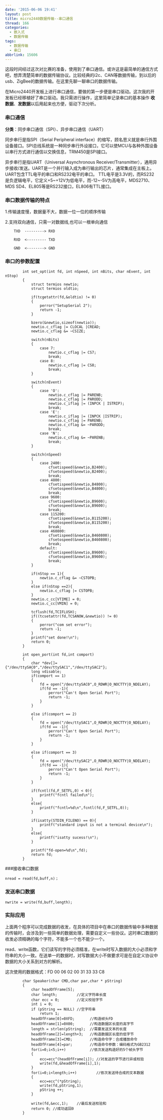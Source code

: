 ```yaml
---
date: '2015-06-06 19:41'
layout: post
title: micro2440数据传输--串口通信
thread: 166
categories:
  - 嵌入式
  - 数据传输
tags:
  - 数据传输
  - 串口
abbrlink: 15606
---
```


这段时间经过这次对比赛的准备，使用到了串口通信。或许这是最简单的通信方式吧，想弄清楚简单的数据传输协议。比较经典的i2c、CAN等数据传输，到以后的usb、ZigBee的数据传输。在这里先聊一聊串口的数据传输。

在Micro2440开发板上进行串口通信，要做的第一步便是串口驱动。这次我的开发板已经移植好了串口驱动。我只需进行操作，这里简单记录串口的基本操作 **收数据**、**发数据**以后用起来也方便，驱动下次分析。
<!---more--->
### 串口通信
**分类**：同步串口通信（SPI）、异步串口通信（UART）

同步串行是指SPI（Serial Peripheral interface）的缩写，顾名思义就是串行外围设备接口。SPI总线系统是一种同步串行外设接口，它可以使MCU与各种外围设备以串行方式进行通信以交换信息，TRM450是SPI接口。

异步串行是指UART（Universal Asynchronous Receiver/Transmitter），通用异步接收/发送。UART是一个并行输入成为串行输出的芯片，通常集成在主板上。UART包含TTL电平的串口和RS232电平的串口。 TTL电平是3.3V的，而RS232是负逻辑电平，它定义+5~+12V为低电平，而-12~-5V为高电平，MDS2710、MDS SD4、EL805等是RS232接口，EL806有TTL接口。

### 串口数据传输的特点
1.传输速度慢，数据量不大，数据一位一位的顺序传输

2.支持双向通信，只需一对数据线,也可以一根单向通信

        TXD  ---------> RXD

        RXD  <--------- TXD

        GND  <--------> GND

### 串口的参数配置

```
        int set_opt(int fd, int nSpeed, int nBits, char nEvent, int nStop)
        {
            struct termios newtio;
            struct termios oldtio;

            if(tcgetattr(fd,&oldtio) != 0)
            {
                perror("SetupSerial 2");
                return -1;
            }

            bzero(&newtio,sizeof(newtio));
            newtio.c_cflag |= CLOCAL |CREAD;
            newtio.c_cflag &= ~CSIZE;

            switch(nBits)
            {
                case 7:
                    newtio.c_cflag |= CS7;
                    break;
                case 8:
                    newtio.c_cflag |= CS8;
                    break;
            }

            switch(nEvent)
            {
                case 'O':
                    newtio.c_cflag |= PARENB;
                    newtio.c_cflag |= PARODD;
                    newtio.c_iflag |= (INPCK | ISTRIP);
                    break;
                case 'E':
                    newtio.c_iflag |= (INPCK |ISTRIP);
                    newtio.c_cflag |= PARENB;
                    newtio.c_cflag &= ~PARODD;
                    break;
                case 'N':
                    newtio.c_cflag &= ~PARENB;
                    break;
            }

            switch(nSpeed)
            {
                case 2400:
                    cfsetispeed(&newtio,B2400);
                    cfsetospeed(&newtio,B2400);
                    break;
                case 4800:
                    cfsetispeed(&newtio,B4800);
                    cfsetospeed(&newtio,B4800);
                    break;
                case 9600:
                    cfsetispeed(&newtio,B9600);
                    cfsetospeed(&newtio,B9600);
                    break;
                case 115200:
                    cfsetispeed(&newtio,B115200);
                    cfsetospeed(&newtio,B115200);
                    break;
                case 460800:
                    cfsetispeed(&newtio,B460800);
                    cfsetospeed(&newtio,B460800);
                    break;
                default:
                    cfsetispeed(&newtio,B9600);
                    cfsetospeed(&newtio,B9600);
                    break;
            }

            if(nStop == 1){
                newtio.c_cflag &= ~CSTOPB;
            }
            else if(nStop ==2){
                newtio.c_cflag |= CSTOPB;
            }
            newtio.c_cc[VTIME] = 0;
            newtio.c_cc[VMIN] = 0;

            tcflush(fd,TCIFLUSH);
            if((tcsetattr(fd,TCSANOW,&newtio)) != 0)
            {
                perror("com set error");
                return -1;
            }
            printf("set done!\n");
            return 0;
        }

        int open_port(int fd,int comport)
        {
            char *dev[]={"/dev/ttySAC0","/dev/ttySAC1","/dev/ttySAC2"};
            long vdisable;
            if(comport == 1)
            {
                fd = open("/dev/ttySAC0",O_RDWR|O_NOCTTY|O_NDELAY);
                if(fd == -1){
                    perror("Can't Open Serial Port");
                    return -1;
                }
            }

            else if(comport == 2)
            {
                fd = open("/dev/ttySAC1",O_RDWR|O_NOCTTY|O_NDELAY);
                if(fd == -1){
                    perror("Can't Open Serial Port");
                    return -1;
                }
            }

            else if(comport == 3)
            {
                fd = open("/dev/ttySAC2",O_RDWR|O_NOCTTY|O_NDELAY);
                if(fd == -1){
                    perror("Can't Open Serial Port");
                    return -1;
                }
            }

            if(fcntl(fd,F_SETFL,0) < 0){
                printf("fcntl failed\n");
            }
            else{
                printf("fcntl=%d\n",fcntl(fd,F_SETFL,0));
            }

            if(isatty(STDIN_FILENO) == 0){
                printf("standard input is not a terminal device\n");
            }
            else{
                printf("isatty sucess!\n");
            }

            printf("fd-open=%d\n",fd);
            return fd;
        }
```

###接收串口数据

    nread = read(fd,buff,n)；

### 发送串口数据

    nwrite = write(fd,buff,length);

### 实际应用
上面两个程序可以完成数据的收发，在具体的项目中在串口的数据传输中多种数据的传输时，会涉及到一些简单的数据处理，需要自定义一些协议。这时串口数据的收发必须精确的每个字符，不能多一个也不能少一个。

read、write函数，它们读写的字符必须精准，在write时写入数据的大小必须和字符串的大小一致。在送单一的数据时，对写数据大小不做要求可是在自定义协议中数据的大小关系到对方的解析。

这次使用的数据格式：FD 00 06 02 00 31 33 33 C8

```
        char Speaker(char CMD,char par,char * pString)
        {
            char headOfFrame[5];
            char length;         //定义字符串长度
            char ecc = 0;        //定义校验字节
            int i = 0;
            if (pString == NULL) //空字符串
                return 1;
            headOfFrame[0]=0XFD;       //构造帧头FD
            headOfFrame[1]=0X00;       //构造数据区长度的高字节
            length = strlen(pString);  //需要发送文本的长度
            headOfFrame[2]=length+3;   //构造数据区长度的低字节
            headOfFrame[3]=CMD;        //构造命令字：合成播放命令
            headOfFrame[4]=par;        //构造命令参数：编码格式为GB2312
            for(i=0;i<5;i++)           //依次发送构造好的5个帧头字节
            {
                ecc=ecc^(headOfFrame[i]); //对发送的字节进行异或校验
                write(fd,&headOfFrame[i],1);
            }
            for(i=0;i<length;i++)         //依次发送待合成的文本数据
            {
                ecc=ecc^(*pString);
                write(fd,pString,1);
                pString ++;
            }

            write(fd,&ecc,1);    //最后发送校验和
            return 0; //成功返回0
        }
```
